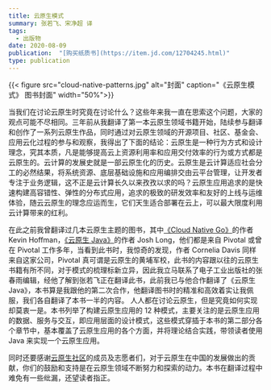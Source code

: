 ```yaml
---
title: 云原生模式
summary: 张若飞、宋净超 译
tags:
  - 出版物
date: 2020-08-09
publication:  "[购买纸质书](https://item.jd.com/12704245.html)"
type: publication
---
```


{{< figure src="cloud-native-patterns.jpg" alt="封面"  caption="《云原生模式》 图书封面" width="50%">}}

当我们在讨论云原生时究竟在讨论什么？这些年来我一直在思索这个问题，大家的观点可能不尽相同。三年前从我翻译了第一本云原生领域书籍开始，陆续参与翻译和创作了一系列云原生作品，同时通过对云原生领域的开源项目、社区、基金会、应用云化过程的参与和观察，我得出了下面的结论：云原生是一种行为方式和设计理念，究其本质，凡是能够提高云上资源利用率和应用交付效率的行为或方式都是云原生的。云计算的发展史就是一部云原生化的历史。云原生是云计算适应社会分工的必然结果，将系统资源、底层基础设施和应用编排交由云平台管理，让开发者专注于业务逻辑，这不正是云计算长久以来孜孜以求的吗？云原生应用追求的是快速构建高容错性、弹性的分布式应用，追求的极致的研发效率和友好的上线与运维体验，随云云原生的理念应运而生，它们天生适合部署在云上，可以最大限度利用云计算带来的红利。

在此之前我曾翻译过几本云原生主题的图书，其中[《Cloud Native Go》](/docs/book/cloud-native-go/)的作者 Kevin Hoffman，[《云原生 Java》](/docs/book/cloud-native-java/)的作者 Josh Long，他们都是来自 Pivotal 或曾在 Pivotal 工作多年，当看到此书时，我惊奇的发现，作者 Cornelia Davis 同样来自这家公司，Pivotal 真可谓是云原生的黄埔军校，此书的内容跟以往的云原生书籍有所不同，对于模式的梳理标新立异，因此我立马联系了电子工业出版社的张春雨编辑，经他了解到张若飞正在翻译此书，此前我已与他合作翻译了《云原生 Java》，本书算是我跟他的第二次合作，他翻译图书时的精准和高效着实让我佩服，我们各自翻译了本书一半的内容。
人人都在讨论云原生，但是究竟如何实现却莫衷一是。本书列举了构建云原生应用的 12 种模式，主要关注的是云原生应用的数据、服务与交互，即应用层面的设计模式，这些模式穿插于本书的第二部分各个章节中，基本覆盖了云原生应用的各个方面，并将理论结合实践，带领读者使用 Java 来实现一个云原生应用。

同时还要感谢[云原生社区](https://cloudnative.to)的成员及志愿者们，对于云原生在中国的发展做出的贡献，你们的鼓励和支持是在云原生领域不断努力和探索的动力。本书在翻译过程中难免有一些纰漏，还望读者指正。
